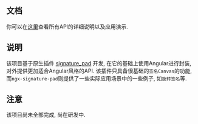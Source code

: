 ## 文档
你可以在[这里](https://mr-eve.github.io/ngx-signature-pad/)查看所有API的详细说明以及应用演示.

## 说明

该项目基于原生插件 [signature_pad](https://github.com/szimek/signature_pad) 开发, 在它的基础上使用Angular进行封装, 对外提供更加适合Angular风格的API. 该插件只具备很基础的`签名Canvas`的功能, 而`ngx-signature-pad`则提供了一些实际应用场景中的一些例子, 如`旋转签名`等. 

## 注意

该项目尚未全部完成, 尚在研发中. 